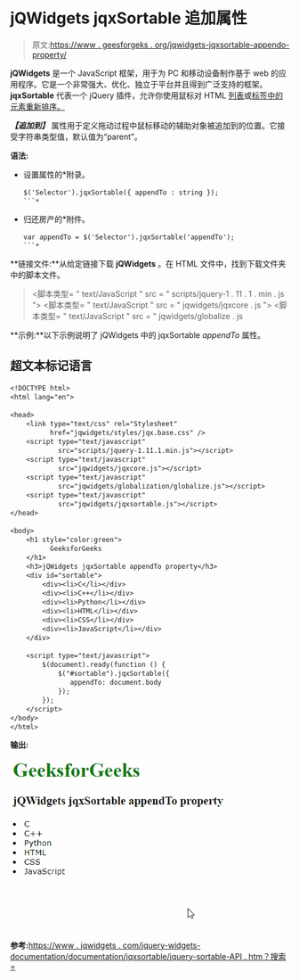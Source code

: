 # jQWidgets jqxSortable 追加属性

> 原文:[https://www . geesforgeks . org/jqwidgets-jqxsortable-appendo-property/](https://www.geeksforgeeks.org/jqwidgets-jqxsortable-appendto-property/)

**jQWidgets** 是一个 JavaScript 框架，用于为 PC 和移动设备制作基于 web 的应用程序。它是一个非常强大、优化、独立于平台并且得到广泛支持的框架。 **jqxSortable** 代表一个 jQuery 插件，允许你使用鼠标对 HTML [列表](https://www.geeksforgeeks.org/html-lists/)或[标签中的元素重新排序。](https://www.geeksforgeeks.org/div-tag-html/)

***【追加到】*** 属性用于定义拖动过程中鼠标移动的辅助对象被追加到的位置。它接受字符串类型值，默认值为“parent”。

**语法:**

*   设置属性的*附录。

    ```
    $('Selector').jqxSortable({ appendTo : string });
    ```* 
*   归还房产的*附件。

    ```
    var appendTo = $('Selector').jqxSortable('appendTo');
    ```* 

**链接文件:**从给定链接下载 **jQWidgets** 。在 HTML 文件中，找到下载文件夹中的脚本文件。

> <link type="”text/css”" rel="”Stylesheet”" href="”jqwidgets/styles/jqx.base.css”">
> <脚本类型= " text/JavaScript " src = " scripts/jquery-1 . 11 . 1 . min . js "></脚本类型>
> <脚本类型= " text/JavaScript " src = " jqwidgets/jqxcore . js "></脚本类型>
> <脚本类型= " text/JavaScript " src = " jqwidgets/globalize . js

**示例:**以下示例说明了 jQWidgets 中的 jqxSortable *appendTo* 属性。

## 超文本标记语言

```
<!DOCTYPE html>
<html lang="en">

<head>
    <link type="text/css" rel="Stylesheet" 
          href="jqwidgets/styles/jqx.base.css" />
    <script type="text/javascript" 
            src="scripts/jquery-1.11.1.min.js"></script>
    <script type="text/javascript" 
            src="jqwidgets/jqxcore.js"></script>
    <script type="text/javascript" 
            src="jqwidgets/globalization/globalize.js"></script>
    <script type="text/javascript" 
            src="jqwidgets/jqxsortable.js"></script>
</head>

<body>
    <h1 style="color:green">
          GeeksforGeeks 
    </h1>
    <h3>jQWidgets jqxSortable appendTo property</h3>
    <div id="sortable">
        <div><li>C</li></div>
        <div><li>C++</li></div>
        <div><li>Python</li></div>
        <div><li>HTML</li></div>
        <div><li>CSS</li></div>
        <div><li>JavaScript</li></div>
    </div>    

    <script type="text/javascript">
        $(document).ready(function () {
            $("#sortable").jqxSortable({
               appendTo: document.body
            });
        });
    </script>
</body>
</html>
```

**输出:**

![](img/685fb620516efe65fbcb4b5143b11c35.png)

**参考:**[https://www . jqwidgets . com/jquery-widgets-documentation/documentation/jqxsortable/jquery-sortable-API . htm？搜索=](https://www.jqwidgets.com/jquery-widgets-documentation/documentation/jqxsortable/jquery-sortable-api.htm?search=)